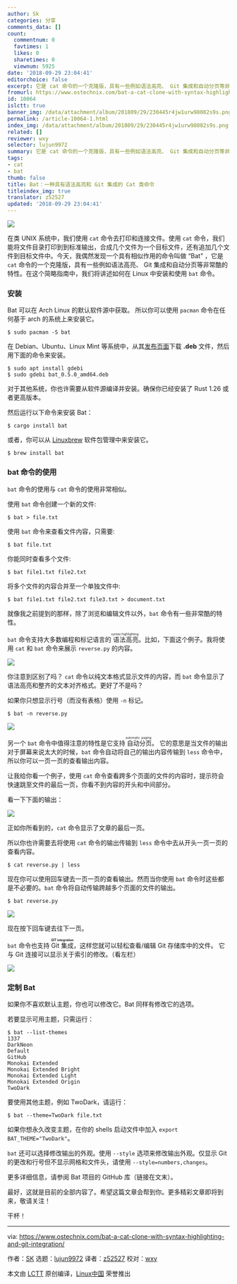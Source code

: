 ```yaml
---
author: Sk
categories: 分享
comments_data: []
count:
  commentnum: 0
  favtimes: 1
  likes: 0
  sharetimes: 0
  viewnum: 5925
date: '2018-09-29 23:04:41'
editorchoice: false
excerpt: 它是 cat 命令的一个克隆版，具有一些例如语法高亮、 Git 集成和自动分页等非常酷的特性。
fromurl: https://www.ostechnix.com/bat-a-cat-clone-with-syntax-highlighting-and-git-integration/
id: 10064
islctt: true
banner_img: /data/attachment/album/201809/29/230445r4jw1urw98082s9s.png
permalink: /article-10064-1.html
index_img: /data/attachment/album/201809/29/230445r4jw1urw98082s9s.png.thumb.jpg
related: []
reviewer: wxy
selector: lujun9972
summary: 它是 cat 命令的一个克隆版，具有一些例如语法高亮、 Git 集成和自动分页等非常酷的特性。
tags:
- cat
- bat
thumb: false
title: Bat：一种具有语法高亮和 Git 集成的 Cat 类命令
titleindex_img: true
translator: z52527
updated: '2018-09-29 23:04:41'
---
```


![](/data/attachment/album/201809/29/230445r4jw1urw98082s9s.png)


在类 UNIX 系统中，我们使用 `cat` 命令去打印和连接文件。使用 `cat` 命令，我们能将文件目录打印到到标准输出，合成几个文件为一个目标文件，还有追加几个文件到目标文件中。今天，我偶然发现一个具有相似作用的命令叫做 “Bat” ，它是 `cat` 命令的一个克隆版，具有一些例如语法高亮、 Git 集成和自动分页等非常酷的特性。在这个简略指南中，我们将讲述如何在 Linux 中安装和使用 `bat` 命令。


### 安装


Bat 可以在 Arch Linux 的默认软件源中获取。 所以你可以使用 `pacman` 命令在任何基于 arch 的系统上来安装它。



```
$ sudo pacman -S bat
```

在 Debian、Ubuntu、Linux Mint 等系统中，从其[发布页面](https://github.com/sharkdp/bat/releases)下载 **.deb** 文件，然后用下面的命令来安装。



```
$ sudo apt install gdebi
$ sudo gdebi bat_0.5.0_amd64.deb
```

对于其他系统，你也许需要从软件源编译并安装。确保你已经安装了 Rust 1.26 或者更高版本。


然后运行以下命令来安装 Bat：



```
$ cargo install bat
```

或者，你可以从 [Linuxbrew](https://www.ostechnix.com/linuxbrew-common-package-manager-linux-mac-os-x/) 软件包管理中来安装它。



```
$ brew install bat
```

### bat 命令的使用


`bat` 命令的使用与 `cat` 命令的使用非常相似。


使用 `bat` 命令创建一个新的文件:



```
$ bat > file.txt
```

使用 `bat` 命令来查看文件内容，只需要:



```
$ bat file.txt
```

你能同时查看多个文件:



```
$ bat file1.txt file2.txt
```

将多个文件的内容合并至一个单独文件中:



```
$ bat file1.txt file2.txt file3.txt > document.txt
```

就像我之前提到的那样，除了浏览和编辑文件以外，`bat` 命令有一些非常酷的特性。


`bat` 命令支持大多数编程和标记语言的<ruby> 语法高亮 <rt>  syntax highlighting </rt></ruby>。比如，下面这个例子。我将使用 `cat` 和 `bat` 命令来展示 `reverse.py` 的内容。


![](/data/attachment/album/201809/29/230447q2rsnyifq9iiiyvn.png)


你注意到区别了吗？ `cat` 命令以纯文本格式显示文件的内容，而 `bat` 命令显示了语法高亮和整齐的文本对齐格式。更好了不是吗？


如果你只想显示行号（而没有表格）使用 `-n` 标记。



```
$ bat -n reverse.py
```

![](/data/attachment/album/201809/29/230447h0mmjpjokzpoohqb.png)


另一个 `bat` 命令中值得注意的特性是它支持<ruby> 自动分页 <rt>  automatic paging </rt></ruby>。 它的意思是当文件的输出对于屏幕来说太大的时候，`bat` 命令自动将自己的输出内容传输到 `less` 命令中，所以你可以一页一页的查看输出内容。


让我给你看一个例子，使用 `cat` 命令查看跨多个页面的文件的内容时，提示符会快速跳至文件的最后一页，你看不到内容的开头和中间部分。


看一下下面的输出：


![](/data/attachment/album/201809/29/230448aeax0yeseaygciy2.png)


正如你所看到的，`cat` 命令显示了文章的最后一页。


所以你也许需要去将使用 `cat` 命令的输出传输到 `less` 命令中去从开头一页一页的查看内容。



```
$ cat reverse.py | less
```

现在你可以使用回车键去一页一页的查看输出。然而当你使用 `bat` 命令时这些都是不必要的。`bat` 命令将自动传输跨越多个页面的文件的输出。



```
$ bat reverse.py
```

![](/data/attachment/album/201809/29/230449j69j3i01zlmvj8h1.png)


现在按下回车键去往下一页。


`bat` 命令也支持 <ruby> Git 集成 <rt>  <strong>   GIT integration  </strong> </rt></ruby>，这样您就可以轻松查看/编辑 Git 存储库中的文件。 它与 Git 连接可以显示关于索引的修改。（看左栏）


![](/data/attachment/album/201809/29/230450km3bo51tzgc3uc15.png)


### 定制 Bat


如果你不喜欢默认主题，你也可以修改它。Bat 同样有修改它的选项。


若要显示可用主题，只需运行：



```
$ bat --list-themes
1337
DarkNeon
Default
GitHub
Monokai Extended
Monokai Extended Bright
Monokai Extended Light
Monokai Extended Origin
TwoDark
```

要使用其他主题，例如 TwoDark，请运行：



```
$ bat --theme=TwoDark file.txt
```

如果你想永久改变主题，在你的 shells 启动文件中加入 `export BAT_THEME="TwoDark"`。


`bat` 还可以选择修改输出的外观。使用 `--style` 选项来修改输出外观。仅显示 Git 的更改和行号但不显示网格和文件头，请使用 `--style=numbers,changes`。


更多详细信息，请参阅 Bat 项目的 GitHub 库（链接在文末）。


最好，这就是目前的全部内容了。希望这篇文章会帮到你。更多精彩文章即将到来，敬请关注！


干杯！




---


via: <https://www.ostechnix.com/bat-a-cat-clone-with-syntax-highlighting-and-git-integration/>


作者：[SK](https://www.ostechnix.com/author/sk/) 选题：[lujun9972](https://github.com/lujun9972) 译者：[z52527](https://github.com/z52527) 校对：[wxy](https://github.com/wxy)


本文由 [LCTT](https://github.com/LCTT/TranslateProject) 原创编译，[Linux中国](https://linux.cn/) 荣誉推出